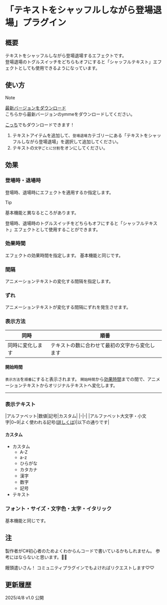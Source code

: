 # 「テキストをシャッフルしながら登場退場」プラグイン
## 概要
テキストをシャッフルしながら登場退場するエフェクトです。  
登場退場のトグルスイッチをどちらもオフにすると「シャッフルテキスト」エフェクトとしても使用できるようになっています。

## 使い方
> [!NOTE]
> [最新バージョンをダウンロード](https://github.com/Dolphin-kun/ShuffleText/releases/latest)  
> こちらから最新バージョンのymmeをダウンロードしてください。
>
> [こっち](https://ymm4-info.net/ymme/%E5%8F%8D%E5%B0%84%E3%83%97%E3%83%A9%E3%82%B0%E3%82%A4%E3%83%B3)でもダウンロードできます！

1. テキストアイテムを追加して、`登場退場`カテゴリーにある「テキストをシャッフルしながら登場退場」を選択して追加してください。
2. テキストの`文字ごとに分割`をオンにしてください。

## 効果
### 登場時・退場時
登場時、退場時にエフェクトを適用するか指定します。  
> [!TIP]
> 基本機能と異なるところがあります。
>
> 登場時、退場時のトグルスイッチをどちらもオフにすると「シャッフルテキスト」エフェクトとして使用することができます。

### 効果時間
エフェクトの効果時間を指定します。
基本機能と同じです。

### 間隔
アニメーションテキストの変化する間隔を指定します。

### ずれ
アニメーションテキストが変化する間隔にずれを発生させます。

### 表示方法

|同時|順番|
|-|-|
|同時に変化します|テキストの数に合わせて最初の文字から変化します|

#### 開始時間
`表示方法`を`順番`にすると表示されます。
`開始時間`から[効果時間](#効果時間)までの間で、アニメーションテキストからオリジナルテキストへ変化します。

---

### 表示テキスト
|アルファベット|数値|記号|カスタム|
|-|-|
|アルファベット大文字・小文字|0~9|よく使われる記号([詳しくは](RandomText.cs#L76))|以下の通りです|

#### カスタム
- カスタム
  - A-Z
  - a-z
  - ひらがな
  - カタカナ
  - 漢字
  - 数字
  - 記号
- テキスト

### フォント・サイズ・文字色・太字・イタリック
基本機能と同じです。


## 注
製作者がC#初心者のためよくわからんコードで書いているかもしれません。
参考にはならないと思います。🙇‍♂️

饅頭遣いさん！
コミュニティプラグインでもよければリクエストします♡♡


## 更新履歴
2025/4/8 v1.0 公開
